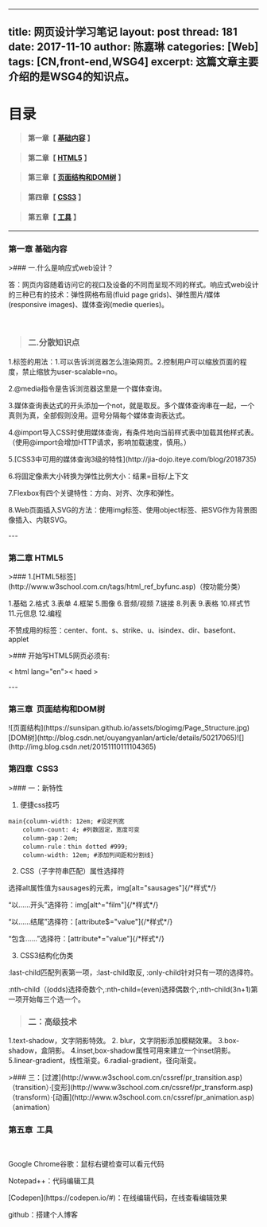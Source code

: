 
---
title: 网页设计学习笔记
layout: post
thread: 181
date: 2017-11-10
author: 陈嘉琳
categories: [Web]
tags: [CN,front-end,WSG4]
excerpt: 这篇文章主要介绍的是WSG4的知识点。
---

# 目录

>#### 第一章【 [基础内容](#chapter1) 】


>
>#### 第二章【 [HTML5](#chapter2) 】

>
>#### 第三章【 [页面结构和DOM树](#chapter3) 】

>
>#### 第四章【 [CSS3](#chapter4) 】

>
>#### 第五章【 [工具](#chapter5) 】

---


<h3 id="chapter1">第一章  基础内容</h3>
>### 一.什么是响应式web设计？
<p>答：网页内容随着访问它的视口及设备的不同而呈现不同的样式。响应式web设计的三种已有的技术：弹性网格布局(fluid page grids)、弹性图片/媒体(responsive images)、媒体查询(medie queries)。</p>                                 

>### 二.分散知识点
<p>1.<meta>标签的用法：1.可以告诉浏览器怎么渲染网页。2.控制用户可以缩放页面的程度，禁止缩放为user-scalable=no。</p>
<p>2.@media指令是告诉浏览器这里是一个媒体查询。</p>
<p>3.媒体查询表达式的开头添加一个not，就是取反。多个媒体查询串在一起，一个真则为真，全部假则没用。逗号分隔每个媒体查询表达式。</p>
<p>4.@import导入CSS时使用媒体查询，有条件地向当前样式表中加载其他样式表。（使用@import会增加HTTP请求，影响加载速度，慎用。）</p>
<p>5.[CSS3中可用的媒体查询3级的特性](http://jia-dojo.iteye.com/blog/2018735)</p>
<p>6.将固定像素大小转换为弹性比例大小：结果=目标/上下文</p>
<p>7.Flexbox有四个关键特性：方向、对齐、次序和弹性。</p>
<p>8.Web页面插入SVG的方法：使用img标签、使用object标签、把SVG作为背景图像插入、内联SVG。</p>
---
<h3 id="chapter2">第二章  HTML5</h3>
>### 1.[HTML5标签](http://www.w3school.com.cn/tags/html_ref_byfunc.asp)（按功能分类）
 <p>1.基础 2.格式 3.表单 4.框架 5.图像 6.音频/视频 7.链接 8.列表 9.表格 10.样式节 11.元信息 12.编程</p>
 
 <p>不赞成用的标签：center、font、s、strike、u、isindex、dir、basefont、applet</p>
>### 开始写HTML5网页必须有:
<p><!DOCTYPE html> < html lang="en">< haed ><meta charset=utf-8></p> 
---

<h3 id="chapter3">第三章  页面结构和DOM树</h3>
![页面结构](https://sunsipan.github.io/assets/blogimg/Page_Structure.jpg)
[DOM树](http://blog.csdn.net/ouyangyanlan/article/details/50217065)![](http://img.blog.csdn.net/20151110111104365)

<h3 id="chapter4">第四章  CSS3</h3>
>### 一：新特性

1. 便捷css技巧
```
main{column-width: 12em; #设定列宽
    column-count: 4; #列数固定，宽度可变
    column-gap：2em;
    column-rule：thin dotted #999;
    column-width: 12em; #添加列间距和分割线}
```
2. CSS（子字符串匹配）属性选择符
<p>选择alt属性值为sausages的元素，img[alt="sausages"]{/*样式*/}</p>
<p>“以……开头”选择符：img[alt^="film"]{/*样式*/}</p>
<p>“以……结尾”选择符：[attribute$="value"]{/*样式*/}</p>
<p>“包含……”选择符：[attribute*="value"]{/*样式*/}</p>

3. CSS3结构化伪类
<p>:last-child匹配列表第一项，:last-child取反, :only-child针对只有一项的选择符。</p>
<p>:nth-child（(odds)选择奇数个,:nth-child=(even)选择偶数个,:nth-child(3n+1)第一项开始每三个选一个。</p>

>### 二：高级技术
<p>1.text-shadow，文字阴影特效。 2. blur，文字阴影添加模糊效果。 3.box-shadow，盒阴影。 4.inset,box-shadow属性可用来建立一个inset阴影。 5.linear-gradient，线性渐变。6.radial-gradient，径向渐变。</p>
>### 三：[过渡](http://www.w3school.com.cn/cssref/pr_transition.asp)（transition）·[变形](http://www.w3school.com.cn/cssref/pr_transform.asp)（transform）·[动画](http://www.w3school.com.cn/cssref/pr_animation.asp)（animation）

 <h3 id="chapter5">第五章  工具</h3>   
<p>Google Chrome谷歌：鼠标右键检查可以看元代码</p>
<p>Notepad++：代码编辑工具</p>
<p>[Codepen](https://codepen.io/#)：在线编辑代码，在线查看编辑效果</p>
<p>github：搭建个人博客</p>







